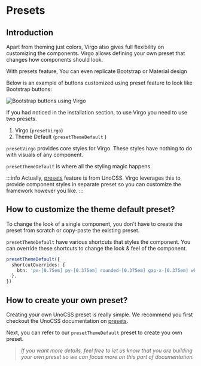 # Presets

## Introduction

Apart from theming just colors, Virgo also gives full flexibility on customizing the components. Virgo allows defining your own preset that changes how components should look.

With presets feature, You can even replicate Bootstrap or Material design <i class="i-fluent-emoji-exploding-head"></i>

Below is an example of buttons customized using preset feature to look like Bootstrap buttons:

![Bootstrap buttons using Virgo](/images/guide/virgo-bootstrap-btns.png)

If you had noticed in the installation section, to use Virgo you need to use two presets.

1. Virgo (`presetVirgo`)
2. Theme Default (`presetThemeDefault` )

`presetVirgo` provides core styles for Virgo. These styles have nothing to do with visuals of any component.

`presetThemeDefault` is where all the styling magic happens.

:::info
Actually, [presets](https://unocss.dev/config/presets) feature is from UnoCSS. Virgo leverages this to provide component styles in separate preset so you can customize the framework however you like.
:::

## How to customize the theme default preset?

To change the look of a single component, you don't have to create the preset from scratch or copy-paste the existing preset.

`presetThemeDefault` have various shortcuts that styles the component. You can override these shortcuts to change the look & feel of the component.

```ts
presetThemeDefault({
  shortcutOverrides: {
    btn: 'px-[0.75em] py-[0.375em] rounded-[0.375em] gap-x-[0.375em] whitespace-nowrap',
  },
})
```

## How to create your own preset?

Creating your own UnoCSS preset is really simple. We recommend you first checkout the UnoCSS documentation on [presets](https://unocss.dev/config/presets).

Next, you can refer to our `presetThemeDefault` preset to create you own preset.

> _If you want more details, feel free to let us know that you are building your own preset so we can focus more on this part of documentation._
